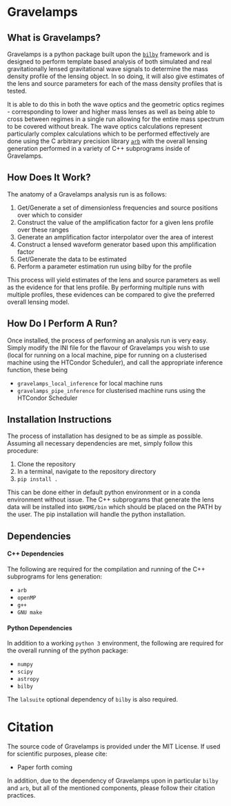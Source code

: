 # Gravelamps

## What is Gravelamps?

Gravelamps is a python package built upon the [`bilby`](https://git.ligo.org/lscsoft/bilby) framework and is designed to perform template based analysis of both simulated and real gravitationally lensed gravitational wave signals to determine the mass density profile of the lensing object. In so doing, it will also give estimates of the lens and source parameters for each of the mass density profiles that is tested. 

It is able to do this in both the wave optics and the geometric optics regimes - corresponding to lower and higher mass lenses as well as being able to cross between regimes in a single run allowing for the entire mass spectrum to be covered without break. The wave optics calculations represent particularly complex calculations which to be performed effectively are done using the C arbitrary precision library [`arb`](https://github.com/fredrik-johansson/arb/) with the overall lensing generation performed in a variety of C++ subprograms inside of Gravelamps.

## How Does It Work?

The anatomy of a Gravelamps analysis run is as follows:

1. Get/Generate a set of dimensionless frequencies and source positions over which to consider
2. Construct the value of the amplification factor for a given lens profile over these ranges
3. Generate an amplification factor interpolator over the area of interest
4. Construct a lensed waveform generator based upon this amplification factor
5. Get/Generate the data to be estimated
6. Perform a parameter estimation run using bilby for the profile

This process will yield estimates of the lens and source parameters as well as the evidence for that lens profile. By performing multiple runs with multiple profiles, these evidences can be compared to give the preferred overall lensing model. 

## How Do I Perform A Run?

Once installed, the process of performing an analysis run is very easy. Simply modify the INI file for the flavour of Gravelamps you wish to use (local for running on a local machine, pipe for running on a clusterised machine using the HTCondor Scheduler), and call the appropriate inference function, these being

+ `gravelamps_local_inference` for local machine runs
+ `gravelamps_pipe_inference` for clusterised machine runs using the HTCondor Scheduler

## Installation Instructions

The process of installation has designed to be as simple as possible. Assuming all necessary dependencies are met, simply follow this procedure:

1. Clone the repository
2. In a terminal, navigate to the repository directory
3. `pip install .` 

This can be done either in default python environment or in a conda environment without issue. The C++ subprograms that generate the lens data will be installed into `$HOME/bin` which should be placed on the PATH by the user. The pip installation will handle the python installation. 

## Dependencies

#### C++ Dependencies

The following are required for the compilation and running of the C++ subprograms for lens generation:
+ `arb`
+ `openMP`
+ `g++`
+  `GNU make` 

#### Python Dependencies

In addition to a working `python 3` environment, the following are required for the overall running of the python package:
+ `numpy`
+ `scipy`
+ `astropy`
+ `bilby`

The `lalsuite` optional dependency of `bilby` is also required. 

# Citation

The source code of Gravelamps is provided under the MIT License. If used for scientific purposes, please cite:

+ Paper forth coming

In addition, due to the dependency of Gravelamps upon in particular `bilby` and `arb`, but all of the mentioned components, please follow their citation practices. 
